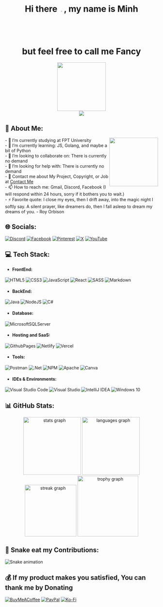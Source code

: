 <h1 align="center">Hi there <img src="https://emoji.discadia.com/emojis/27d1ad6f-6cd3-44cc-baef-6c2f3c973d3d.gif" width="3%"/>, my name is Minh </br> but feel free to call me Fancy</h1>


<div align="center">
  <img height="160" src="https://img.itch.zone/aW1nLzExNTExMTguZ2lm/original/wRWQpp.gif"  />
</div>

<div align="center">
  <img src="https://profile-counter.glitch.me/HienMinh56/count.svg?"  />
</div>

<h2 align="left">💫 About Me:</h2>

<img align="right" height="160" src="https://i.pinimg.com/originals/3c/72/54/3c72547f470bfa9b2044a33e430ca151.gif"  />

<p align="left">- 🔭 I’m currently studying at FPT University <br>- 🌱 I’m currently learning: JS, Golang, and maybe a bit of Python<br>- 👯 I’m looking to collaborate on: There is currently no demand<br>- 🤔 I’m looking for help with: There is currently no demand<br>- 💬 Contact me about My Project, Copyright, or Job at <a href="https://hienminh56-contact.netlify.app">Contact Me</a><br>- 📫 How to reach me: Gmail, Discord, Facebook (I will respond within 24 hours, sorry if it bothers you to wait.)<br>- ⚡ Favorite quote: I close my eyes, then I drift away, into the magic night I softly say. A silent prayer, like dreamers do, then I fall asleep to dream my dreams of you. - Roy Orbison</p>

<h2 align="left">🌐 Socials:</h2>

[![Discord](https://img.shields.io/badge/Discord-%237289DA.svg?style=plat-quare&logo=discord&logoColor=white)](https://discord.gg/https://discord.gg/zvFf8F94)
[![Facebook](https://img.shields.io/badge/Facebook-%231877F2.svg?style=plat-quare&logo=Facebook&logoColor=white)](https://facebook.com/https://www.facebook.com/DoanLeHienMinh/)
[![Pinterest](https://img.shields.io/badge/Pinterest-%23E60023.svg?style=plat-quare&logo=Pinterest&logoColor=white)](https://pinterest.com/https://www.pinterest.com/Fancy_03/)
[![X](https://img.shields.io/badge/X-black.svg?style=plat-quare&logo=X&logoColor=white)](https://x.com/https://twitter.com/oan_fancy)
[![YouTube](https://img.shields.io/badge/YouTube-%23FF0000.svg?style=plat-quare&logo=YouTube&logoColor=white)](https://youtube.com/@https://www.youtube.com/@hiezmusic)

<h2 align="left">💻 Tech Stack:</h2>
  
- #### FrontEnd: 
![HTML5](https://img.shields.io/badge/Html5-%23E34F26.svg?style=for-the-badge&logo=html5&logoColor=white)
![CSS3](https://img.shields.io/badge/Css3-%231572B6.svg?style=for-the-badge&logo=css3&logoColor=white)
![JavaScript](https://img.shields.io/badge/Javascript-%23323330.svg?style=for-the-badge&logo=javascript&logoColor=%23F7DF1E)
![React](https://img.shields.io/badge/React-%2320232a.svg?style=for-the-badge&logo=react&logoColor=%2361DAFB)
![SASS](https://img.shields.io/badge/SASS-hotpink.svg?style=for-the-badge&logo=SASS&logoColor=white)
![Markdown](https://img.shields.io/badge/Markdown-%23000000.svg?style=for-the-badge&logo=markdown&logoColor=white)

- #### BackEnd: 
![Java](https://img.shields.io/badge/Java-%23ED8B00.svg?style=for-the-badge&logo=openjdk&logoColor=white)
![NodeJS](https://img.shields.io/badge/Node.js-6DA55F?style=for-the-badge&logo=node.js&logoColor=white)
![C#](https://img.shields.io/badge/C%23-%23239120.svg?style=for-the-badge&logo=csharp&logoColor=white)

- #### Database: 
![MicrosoftSQLServer](https://img.shields.io/badge/Microsoft%20SQL%20Server-CC2927?style=for-the-badge&logo=microsoft%20sql%20server&logoColor=white)

- #### Hosting and SaaS: 
![GithubPages](https://img.shields.io/badge/Github%20pages-121013?style=for-the-badge&logo=github&logoColor=white)
![Netlify](https://img.shields.io/badge/Netlify-%23000000.svg?style=for-the-badge&logo=netlify&logoColor=#00C7B7)
![Vercel](https://img.shields.io/badge/Vercel-%23000000.svg?style=for-the-badge&logo=vercel&logoColor=white)

- #### Tools:
![Postman](https://img.shields.io/badge/Postman-FF6C37?style=for-the-badge&logo=postman&logoColor=white)
![.Net](https://img.shields.io/badge/.NET-5C2D91?style=for-the-badge&logo=.net&logoColor=white)
![NPM](https://img.shields.io/badge/NPM-%23CB3837.svg?style=for-the-badge&logo=npm&logoColor=white)
![Apache](https://img.shields.io/badge/Apache-%23D42029.svg?style=for-the-badge&logo=apache&logoColor=white)
![Canva](https://img.shields.io/badge/Canva-%2300C4CC.svg?style=for-the-badge&logo=Canva&logoColor=white)

- #### IDEs & Environments: 
![Visual Studio Code](https://img.shields.io/badge/Visual%20Studio%20Code-0078d7.svg?style=for-the-badge&logo=visual-studio-code&logoColor=white)
![Visual Studio](https://img.shields.io/badge/Visual%20Studio-981cc8.svg?style=for-the-badge&logo=visual-studio-code&logoColor=white)
![IntelliJ IDEA](https://img.shields.io/badge/IntelliJIDEA-000000.svg?style=for-the-badge&logo=intellij-idea&logoColor=white)
![Windows 10](https://img.shields.io/badge/Windows%2010-0078D6?style=for-the-badge&logo=windows&logoColor=white)
   
<h2 align="left">📊 GitHub Stats:</h2>
<div align="center">
  <img src="https://github-readme-stats.vercel.app/api?username=HienMinh56&hide_title=false&hide_rank=false&show_icons=true&include_all_commits=true&count_private=true&disable_animations=false&theme=algolia&locale=en&hide_border=false&order=1" height="190" alt="stats graph" />
  <img src="https://github-readme-stats.vercel.app/api/top-langs?username=HienMinh56&locale=en&hide_title=false&layout=compact&card_width=320&langs_count=10&theme=algolia&hide_border=false&order=2" height="190" alt="languages graph" />
  <img src="https://streak-stats.demolab.com?user=HienMinh56&locale=en&mode=daily&theme=algolia&hide_border=false&border_radius=5&order=3" height="170" alt="streak graph" />
  <img src="https://github-profile-trophy.vercel.app?username=HienMinh56&theme=algolia&column=-1&row=1&margin-w=8&margin-h=8&no-bg=false&no-frame=false&order=4" height="200" alt="trophy graph" />
</div>

<h2 align="left">🐍 Snake eat my Contributions:</h2>

<img src="https://raw.githubusercontent.com/HienMinh56/HienMinh56/output/snake.svg" alt="Snake animation" />

<h2 align="left">💰 If my product makes you satisfied, You can thank me by Donating</h2>

[![BuyMeACoffee](https://img.shields.io/badge/Buy%20Me%20a%20Coffee-ffdd00?style=for-the-badge&logo=buy-me-a-coffee&logoColor=black)](https://www.buymeacoffee.com/fancy56)
[![PayPal](https://img.shields.io/badge/PayPal-00457C?style=for-the-badge&logo=paypal&logoColor=white)](https://www.paypal.com/paypalme/hienminh56)
[![Ko-Fi](https://img.shields.io/badge/Ko--fi-F16061?style=for-the-badge&logo=ko-fi&logoColor=white)](https://ko-fi.com/fancy56)

